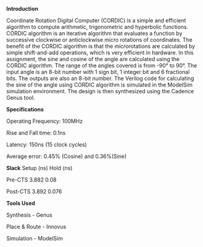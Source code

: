 **Introduction**

Coordinate Rotation Digital Computer (CORDIC) is a simple and efficient algorithm to
compute arithmetic, trigonometric and hyperbolic functions. CORDIC algorithm is an
iterative algorithm that evaluates a function by successive clockwise or anticlockwise
micro rotations of coordinates. The benefit of the CORDIC algorithm is that the
microrotations are calculated by simple shift-and-add operations, which is very efficient
in hardware.
In this assignment, the sine and cosine of the angle are calculated using the CORDIC
algorithm. The range of the angles covered is from -90° to 90°. The input angle is an
8-bit number with 1 sign bit, 1 integer bit and 6 fractional bits. The outputs are also an
8-bit number. The Verilog code for calculating the sine of the angle using CORDIC
algorithm is simulated in the ModelSim simulation environment. The design is then
synthesized using the Cadence Genus tool.

**Specifications**

Operating Frequency: 100MHz

Rise and Fall time: 0.1ns

Latency: 150ns (15 clock cycles)

Average error: 0.45% (Cosine) and 0.36%(Sine)


**Slack**	     Setup (ns)	   Hold (ns)

Pre-CTS	     3.882	      0.08

Post-CTS	   3.892	      0.076


**Tools Used**

Synthesis - Genus

Place & Route - Innovus

Simulation - ModelSim




